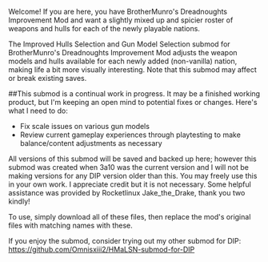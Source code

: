 Welcome! If you are here, you have BrotherMunro's Dreadnoughts Improvement Mod and want a slightly mixed up and spicier roster of weapons and hulls for each of the newly playable nations.

The Improved Hulls Selection and Gun Model Selection submod for BrotherMunro's Dreadnoughts Improvement Mod adjusts the weapon models and hulls available for each newly added (non-vanilla) nation, making life a bit more visually interesting. Note that this submod may affect or break existing saves.

##This submod is a continual work in progress. It may be a finished working product, but I'm keeping an open mind to potential fixes or changes. Here's what I need to do:
* Fix scale issues on various gun models
* Review current gameplay experiences through playtesting to make balance/content adjustments as necessary

All versions of this submod will be saved and backed up here; however this submod was created when 3a10 was the current version and I will not be making versions for any DIP version older than this. You may freely use this in your own work. I appreciate credit but it is not necessary. Some helpful assistance was provided by Rocketlinux Jake_the_Drake, thank you two kindly!

To use, simply download all of these files, then replace the mod's original files with matching names with these.

If you enjoy the submod, consider trying out my other submod for DIP: https://github.com/Omnisxiii2/HMaLSN-submod-for-DIP
